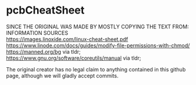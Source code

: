 # pcbCheatSheet                  
                       
SINCE THE ORIGINAL WAS MADE BY MOSTLY COPYING THE TEXT FROM:                     
INFORMATION SOURCES                           
https://images.linoxide.com/linux-cheat-sheet.pdf                               
https://www.linode.com/docs/guides/modify-file-permissions-with-chmod/                               
https://manned.org/bg via tldr;                           
https://www.gnu.org/software/coreutils/manual via tldr;                     
                                            
The original creator has no legal claim to anything contained in this github page, although we will gladly accept commits.                     
